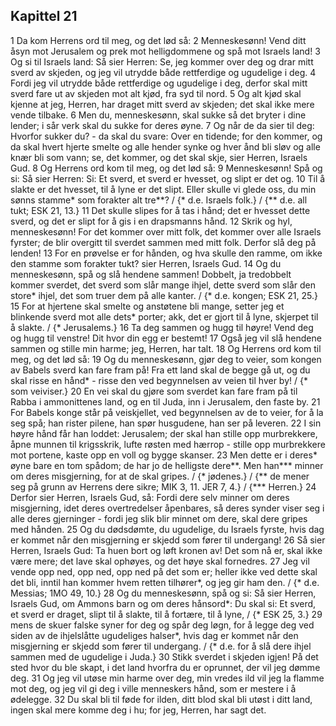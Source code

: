 ## Kapittel 21

1 Da kom Herrens ord til meg, og det lød så:
2 Menneskesønn! Vend ditt åsyn mot Jerusalem og prek mot helligdommene og spå mot Israels land!
3 Og si til Israels land: Så sier Herren: Se, jeg kommer over deg og drar mitt sverd av skjeden, og jeg vil utrydde både rettferdige og ugudelige i deg.
4 Fordi jeg vil utrydde både rettferdige og ugudelige i deg, derfor skal mitt sverd fare ut av skjeden mot alt kjød, fra syd til nord.
5 Og alt kjød skal kjenne at jeg, Herren, har draget mitt sverd av skjeden; det skal ikke mere vende tilbake.
6 Men du, menneskesønn, skal sukke så det bryter i dine lender; i sår verk skal du sukke for deres øyne.
7 Og når de da sier til deg: Hvorfor sukker du? - da skal du svare: Over en tidende; for den kommer, og da skal hvert hjerte smelte og alle hender synke og hver ånd bli sløv og alle knær bli som vann; se, det kommer, og det skal skje, sier Herren, Israels Gud.
8 Og Herrens ord kom til meg, og det lød så:
9 Menneskesønn! Spå og si: Så sier Herren: Si: Et sverd, et sverd er hvesset, og slipt er det og.
10 Til å slakte er det hvesset, til å lyne er det slipt. Eller skulle vi glede oss, du min sønns stamme* som forakter alt tre**? / {* d.e. Israels folk.} / {** d.e. all tukt; ESK 21, 13.}
11 Det skulle slipes for å tas i hånd; det er hvesset dette sverd, og det er slipt for å gis i en drapsmanns hånd.
12 Skrik og hyl, menneskesønn! For det kommer over mitt folk, det kommer over alle Israels fyrster; de blir overgitt til sverdet sammen med mitt folk. Derfor slå deg på lenden!
13 For en prøvelse er for hånden, og hva skulle den ramme, om ikke den stamme som forakter tukt? sier Herren, Israels Gud.
14 Og du menneskesønn, spå og slå hendene sammen! Dobbelt, ja tredobbelt kommer sverdet, det sverd som slår mange ihjel, dette sverd som slår den store* ihjel, det som truer dem på alle kanter. / {* d.e. kongen; ESK 21, 25.}
15 For at hjertene skal smelte og anstøtene bli mange, setter jeg et blinkende sverd mot alle dets* porter; akk, det er gjort til å lyne, skjerpet til å slakte. / {* Jerusalems.}
16 Ta deg sammen og hugg til høyre! Vend deg og hugg til venstre! Dit hvor din egg er bestemt!
17 Også jeg vil slå hendene sammen og stille min harme; jeg, Herren, har talt.
18 Og Herrens ord kom til meg, og det lød så:
19 Og du menneskesønn, gjør deg to veier, som kongen av Babels sverd kan fare fram på! Fra ett land skal de begge gå ut, og du skal risse en hånd* - risse den ved begynnelsen av veien til hver by! / {* som veiviser.}
20 En vei skal du gjøre som sverdet kan fare fram på til Rabba i ammonittenes land, og en til Juda, inn i Jerusalem, den faste by.
21 For Babels konge står på veiskjellet, ved begynnelsen av de to veier, for å la seg spå; han rister pilene, han spør husgudene, han ser på leveren.
22 I sin høyre hånd får han loddet: Jerusalem; der skal han stille opp murbrekkere, åpne munnen til krigsskrik, lufte røsten med hærrop - stille opp murbrekkere mot portene, kaste opp en voll og bygge skanser.
23 Men dette er i deres* øyne bare en tom spådom; de har jo de helligste dere**. Men han*** minner om deres misgjerning, for at de skal gripes. / {* jødenes.} / {** de mener seg på grunn av Herrens dere sikre; MIK 3, 11. JER 7, 4.} / {*** Herren.}
24 Derfor sier Herren, Israels Gud, så: Fordi dere selv minner om deres misgjerning, idet deres overtredelser åpenbares, så deres synder viser seg i alle deres gjerninger - fordi jeg slik blir minnet om dere, skal dere gripes med hånden.
25 Og du dødsdømte, du ugudelige, du Israels fyrste, hvis dag er kommet når den misgjerning er skjedd som fører til undergang!
26 Så sier Herren, Israels Gud: Ta huen bort og løft kronen av! Det som nå er, skal ikke være mere; det lave skal ophøyes, og det høye skal fornedres.
27 Jeg vil vende opp ned, opp ned, opp ned på det som er; heller ikke ved dette skal det bli, inntil han kommer hvem retten tilhører*, og jeg gir ham den. / {* d.e. Messias; 1MO 49, 10.}
28 Og du menneskesønn, spå og si: Så sier Herren, Israels Gud, om Ammons barn og om deres hånsord*: Du skal si: Et sverd, et sverd er draget, slipt til å slakte, til å fortære, til å lyne, / {* ESK 25, 3.}
29 mens de skuer falske syner for deg og spår deg løgn, for å legge deg ved siden av de ihjelslåtte ugudeliges halser*, hvis dag er kommet når den misgjerning er skjedd som fører til undergang. / {* d.e. for å slå dere ihjel sammen med de ugudelige i Juda.}
30 Stikk sverdet i skjeden igjen! På det sted hvor du ble skapt, i det land hvorfra du er oprunnet, der vil jeg dømme deg.
31 Og jeg vil utøse min harme over deg, min vredes ild vil jeg la flamme mot deg, og jeg vil gi deg i ville menneskers hånd, som er mestere i å ødelegge.
32 Du skal bli til føde for ilden, ditt blod skal bli utøst i ditt land, ingen skal mere komme deg i hu; for jeg, Herren, har sagt det.
